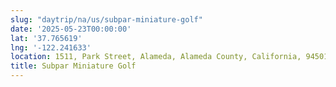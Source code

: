 ```yaml
---
slug: "daytrip/na/us/subpar-miniature-golf"
date: '2025-05-23T00:00:00'
lat: '37.765619'
lng: '-122.241633'
location: 1511, Park Street, Alameda, Alameda County, California, 94501, United States
title: Subpar Miniature Golf
---
```




